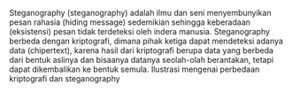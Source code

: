 Steganography (steganography) adalah ilmu dan seni menyembunyikan pesan rahasia
(hiding message) sedemikian sehingga keberadaan (eksistensi) pesan tidak terdeteksi oleh indera
manusia. Steganography berbeda dengan kriptografi, dimana pihak ketiga dapat mendeteksi adanya
data (chipertext), karena hasil dari kriptografi berupa data yang berbeda dari bentuk aslinya dan
bisaanya datanya seolah-olah berantakan, tetapi dapat dikembalikan ke bentuk semula.
Ilustrasi mengenai perbedaan kriptografi dan steganography
